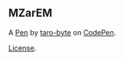 MZarEM
------


A [Pen](https://codepen.io/taro-byte/pen/MZarEM) by [taro-byte](https://codepen.io/taro-byte) on [CodePen](https://codepen.io).

[License](https://codepen.io/taro-byte/pen/MZarEM/license).
